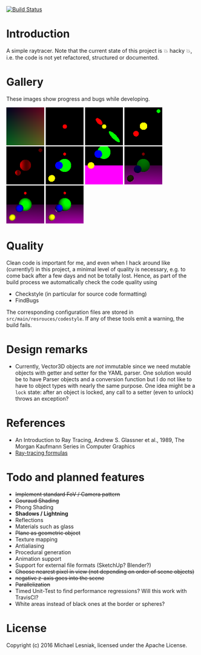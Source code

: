 [![Build Status](https://travis-ci.org/mlesniak/raytracer.svg?branch=master)](https://travis-ci.org/mlesniak/raytracer)

# Introduction

A simple raytracer. Note that the current state of this project is :boom: hacky :boom:, i.e. the code is not yet refactored, structured or 
documented.

# Gallery

These images show progress and bugs while developing.

![Commit 1fd3495](gallery/image-1fd3495.png?raw=true)
![Commit 460f043](gallery/image-460f043.png?raw=true)
![Commit bc76514](gallery/image-bc76514.png?raw=true)
![Commit 70c56f1](gallery/image-70c56f1.png?raw=true)
![Commit 3b7f1a3](gallery/image-3b7f1a3.png?raw=true)
![Commit b08068b](gallery/image-b08068b.png?raw=true)
![Commit d5ba2cc](gallery/image-d5ba2cc.png?raw=true)
![Commit 72f62ba](gallery/image-72f62ba.png?raw=true)
![Commit 54d82c1](gallery/image-54d82c1.png?raw=true)
![Commit 9e0ce99](gallery/image-9e0ce99.png?raw=true)

# Quality

Clean code is important for me, and even when I hack around like (currently!) in this project,
a minimal level of quality is necessary, e.g. to come back after a few days and not be totally lost. 
Hence, as part of the build process we automatically check the code quality using

- Checkstyle (in particular for source code formatting)
- FindBugs

The corresponding configuration files are stored in ```src/main/resrouces/codestyle```. If any of these tools emit a 
warning, the build fails.

# Design remarks

- Currently, Vector3D objects are *not* immutable since we need mutable objects with getter and setter
for the YAML parser. One solution would be to have Parser objects and a conversion function but I do not like to
have to object types with nearly the same purpose. One idea might be a ```lock``` state: after an object is locked, 
any call to a setter (even to unlock) throws an exception?

# References

- An Introduction to Ray Tracing, Andrew S. Glassner et al., 1989, The Morgan Kaufmann Series in Computer Graphics
- [Ray-tracing formulas](http://www.ccs.neu.edu/home/fell/CSU540/programs/RayTracingFormulas.htm)


# Todo and planned features

- ~~Implement standard FoV / Camera pattern~~
- ~~Gouraud Shading~~
- Phong Shading
- **Shadows / Lightning**
- Reflections
- Materials such as glass
- ~~Plane as geometric object~~
- Texture mapping
- Antialiasing
- Procedural generation
- Animation support
- Support for external file formats (SketchUp? Blender?)
- ~~Choose nearest pixel in view (not depending on order of scene objects)~~
- ~~negative z-axis goes into the scene~~
- ~~Parallelization~~
- Timed Unit-Test to find performance regressions? Will this work with TravisCI?
- White areas instead of black ones at the border or spheres?

# License

Copyright (c) 2016 Michael Lesniak, licensed under the Apache License.
